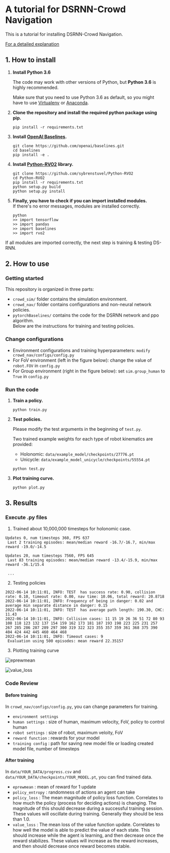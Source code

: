 # A tutorial for DSRNN-Crowd Navigation



This is a tutorial for installing DSRNN-Crowd Navigation.

[For a detailed explanation](https://github.com/Shuijing725/CrowdNav_DSRNN)



## 1. How to install

1. **Install Python 3.6** 

   The code may work with other versions of Python, but **Python 3.6** is highly recommended.

   Make sure that you need to use Python 3.6 as default, so you might have to use [Virtualenv](https://packaging.python.org/en/latest/guides/installing-using-pip-and-virtual-environments/) or [Anaconda](https://www.cloudsigma.com/how-to-install-anaconda-on-ubuntu-18-04-in-six-simple-steps/).

2. **Clone the repository and install the required python package using pip.**

   ```
   pip install -r requirements.txt
   ```

3. **Install [OpenAI Baselines](https://github.com/openai/baselines#installation).**

   ```
   git clone https://github.com/openai/baselines.git
   cd baselines
   pip install -e .
   ```

4. **Install [Python-RVO2](https://github.com/sybrenstuvel/Python-RVO2) library.**

   ```
   git clone https://github.com/sybrenstuvel/Python-RVO2
   cd Python-RVO2
   pip install -r requirements.txt
   python setup.py build
   python setup.py install
   ```

5. **Finally, you have to check if you can import installed modules.**<br>If there's no error messages, modules are installed correctly.

   ```
   python
   >> import tensorflow
   >> import pandas
   >> import baselines
   >> import rvo2
   ```



If all modules are imported correctly, the next step is training & testing DS-RNN.



## 2. How to use

### Getting started
This repository is organized in three parts:

* ``crowd_sim/`` folder contains the simulation environment.
* ``crowd_nav/`` folder contains configurations and non-neural network policies.
* ``pytorchBaselines/`` contains the code for the DSRNN network and ppo algorithm.
<br>Below are the instructions for training and testing policies.

### Change configurations

* Environment configurations and training hyperparameters: ``modify crowd_nav/configs/config.py``<br>
* For FoV environment (left in the figure below): change the value of ``robot.FOV`` in ``config.py``
* For Group environment (right in the figure below): set ``sim.group_human`` to ``True`` in ``config.py``


### Run the code

1. **Train a policy.**

   ```
   python train.py
   ```

2. **Test policies.**

   Please modify the test arguments in the beginning of `test.py`.

   Two trained example weights for each type of robot kinematics are provided:

   - Holonomic: `data/example_model/checkpoints/27776.pt`
   - Unicycle: `data/example_model_unicycle/checkpoints/55554.pt`<br>

   ```
   python test.py
   ```

3. **Plot training curve.**

   ```
   python plot.py
   ```



## 3. Results

### Execute .py files

1. Trained about 10,000,000 timesteps for holonomic case.

```
Updates 0, num timesteps 360, FPS 637 
 Last 2 training episodes: mean/median reward -16.7/-16.7, min/max reward -19.0/-14.5

Updates 20, num timesteps 7560, FPS 645 
 Last 83 training episodes: mean/median reward -13.4/-15.9, min/max reward -36.1/15.4
 
 ...
```



2. Testing policies

```
2022-06-14 10:11:01, INFO: TEST  has success rate: 0.90, collision rate: 0.10, timeout rate: 0.00, nav time: 10.06, total reward: 20.8718
2022-06-14 10:11:01, INFO: Frequency of being in danger: 0.02 and average min separate distance in danger: 0.15
2022-06-14 10:11:01, INFO: TEST  has average path length: 190.30, CHC: 11.43
2022-06-14 10:11:01, INFO: Collision cases: 11 15 19 26 36 51 72 80 93 108 118 123 132 137 154 159 162 173 181 187 193 198 223 225 231 257 267 285 286 287 289 297 300 319 322 323 355 357 359 361 368 375 390 404 424 442 445 460 464 468
2022-06-14 10:11:01, INFO: Timeout cases: 9
 Evaluation using 500 episodes: mean reward 22.35157
```



3. Plotting training curve


![eprewmean](https://user-images.githubusercontent.com/48710703/173532606-7a8a5763-b33c-4367-adbc-bb6b2166144d.png)<br>

![value_loss](https://user-images.githubusercontent.com/48710703/173532615-c4094a23-ac50-4a1a-b3ee-6d2ea6694bb5.png)


### Code Review

#### Before training

In ``crowd_nav/configs/config.py``, you can change parameters for training.
* ``environment settings``
* ``human settings`` : size of human, maximum velocity, FoV, policy to control human
* ``robot settings`` : size of robot, maximum veloity, FoV
* ``reward function`` : rewards for your model
* ``training config`` : path for saving new model file or loading created model file, number of timesteps

#### After training

In ``data/YOUR_DATA/progress.csv`` and ``data/YOUR_DATA/checkpoints/YOUR_MODEL.pt``, you can find trained data.
* ``eprewmean`` : mean of reward for 1 update
* ``policy_entropy`` : randomness of actions an agent can take
* ``policy_loss`` : The mean magnitude of policy loss function. Correlates to how much the policy (process for deciding actions) is changing. The magnitude of this should decrease during a successful training session. These values will oscillate during training. Generally they should be less than 1.0.
* ``value_loss`` : The mean loss of the value function update. Correlates to how well the model is able to predict the value of each state. This should increase while the agent is learning, and then decrease once the reward stabilizes. These values will increase as the reward increases, and then should decrease once reward becomes stable.

